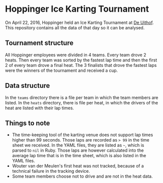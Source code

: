 
# Hoppinger Ice Karting Tournament

On April 22, 2016, Hoppinger held an Ice Karting Tournament at 
[De Uithof](http://www.deuithof.nl/). This repository contains all the data of
that day so it can be analysed.

## Tournament structure

All Hoppinger employees were divided in 4 teams. Every team drove 2 heats. Then
every team was sorted by the fastest lap time and then the first 2 of every team
drove a final heat. The 3 finalists that drove the fastest laps were the
winners of the tournament and received a cup.

## Data structure

In the `teams` directory there is a file per team in which the team members are
listed. In the `heats` directory, there is file per heat, in which the drivers
of the heat are listed with their lap times.

## Things to note

* The time-keeping tool of the karting venue does not support lap times higher
  than 99 seconds. Those laps are recorded as `> 99` in the time sheet we
  received. In the YAML files, they are listed as `~`, which is parsed to `nil`
  in  Ruby. Those laps are however calculated into the average lap time that is
  in the  time sheet, which is also listed in the YAML files.
* Wouter van der Meulen's first heat was not tracked, because of a technical
  failure in the tracking device.
* Some team members choose not to drive and are not in the heat data.
 